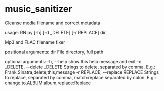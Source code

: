 # music_sanitizer
Cleanse media filename and correct metadata

usage: RN.py [-h] [-d _DELETE] [-r REPLACE] dir

Mp3 and FLAC filename fixer

positional arguments:
  dir                   File directory, full path

optional arguments:
  -h, --help            show this help message and exit
  -d _DELETE, --delete _DELETE
                        Strings to delete, separated by comma. E.g.:
                        Frank,Sinatra,delete,this,message
  -r REPLACE, --replace REPLACE
                        Strings to replace, separated by comma, match:replace
                        separated by colon. E.g.:
                        change:to,ALBUM:album,replace:Replace
